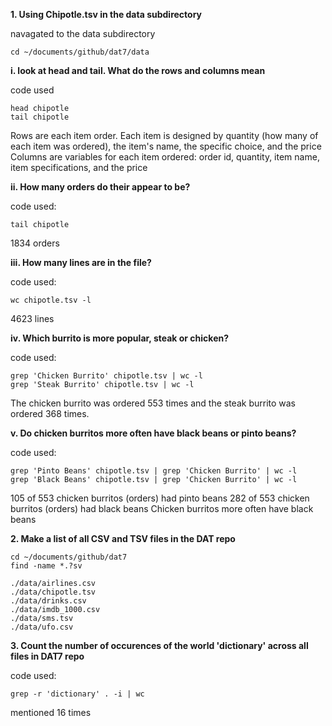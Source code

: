 **1. Using Chipotle.tsv in the data subdirectory**

navagated to the data subdirectory

`cd ~/documents/github/dat7/data`
		

**i. look at head and tail. What do the rows and columns mean**
		
code used
			
```
head chipotle
tail chipotle
```

Rows are each item order. Each item is designed by quantity (how many of each item was ordered), 
the item's name, the specific choice, and the price
Columns are variables for each item ordered: order id,
quantity, item name, item specifications, and the price

**ii. How many orders do their appear to be?**
		
code used: 
			
```
tail chipotle
```

1834 orders

**iii. How many lines are in the file?**

code used:
	
```
wc chipotle.tsv -l
```

4623 lines

**iv. Which burrito is more popular, steak or chicken?**
		
code used:

```
grep 'Chicken Burrito' chipotle.tsv | wc -l
grep 'Steak Burrito' chipotle.tsv | wc -l
```

The chicken burrito was ordered 553 times and the steak burrito was ordered 368 times. 

**v. Do chicken burritos more often have black beans or pinto beans?**

code used:

```
grep 'Pinto Beans' chipotle.tsv | grep 'Chicken Burrito' | wc -l
grep 'Black Beans' chipotle.tsv | grep 'Chicken Burrito' | wc -l
```

105 of 553 chicken burritos (orders) had pinto beans
282 of 553 chicken burritos (orders) had black beans
Chicken burritos more often have black beans

**2. Make a list of all CSV and TSV files in the DAT repo**
	

```
cd ~/documents/github/dat7
find -name *.?sv
```
```
./data/airlines.csv
./data/chipotle.tsv
./data/drinks.csv
./data/imdb_1000.csv
./data/sms.tsv
./data/ufo.csv
```

**3. Count the number of occurences of the world 'dictionary' across all files in DAT7 repo**

code used: 

```
grep -r 'dictionary' . -i | wc
```

mentioned 16 times
	
		
